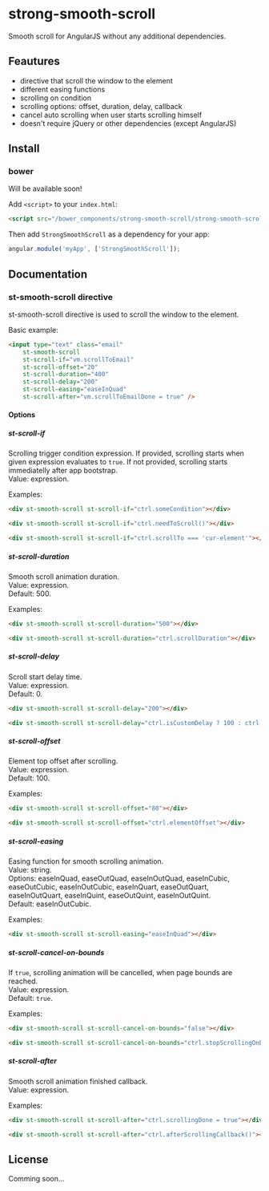 # strong-smooth-scroll

Smooth scroll for AngularJS without any additional dependencies.

## Feautures

- directive that scroll the window to the element
- different easing functions
- scrolling on condition
- scrolling options: offset, duration, delay, callback
- cancel auto scrolling when user starts scrolling himself
- doesn't require jQuery or other dependencies (except AngularJS)

## Install

### bower

Will be available soon!

Add `<script>` to your `index.html`:

```html
<script src="/bower_components/strong-smooth-scroll/strong-smooth-scroll.js"</script>
```

Then add `StrongSmoothScroll` as a dependency for your app:

```javascript
angular.module('myApp', ['StrongSmoothScroll']);
```

## Documentation

### st-smooth-scroll directive

st-smooth-scroll directive is used to scroll the window to the element.

Basic example:
```html
<input type="text" class="email"
    st-smooth-scroll
    st-scroll-if="vm.scrollToEmail"
    st-scroll-offset="20"
    st-scroll-duration="400"
    st-scroll-delay="200"
    st-scroll-easing="easeInQuad"
    st-scroll-after="vm.scrollToEmailDone = true" />
```

#### Options

##### st-scroll-if

Scrolling trigger condition expression. If provided, scrolling starts when given expression evaluates to `true`. If not provided, scrolling starts immediatelly after app bootstrap.  
Value: expression.

Examples:

```html
<div st-smooth-scroll st-scroll-if="ctrl.someCondition"></div>

<div st-smooth-scroll st-scroll-if="ctrl.needToScroll()"></div>

<div st-smooth-scroll st-scroll-if="ctrl.scrollTo === 'cur-element'"></div>
```


##### st-scroll-duration

Smooth scroll animation duration.  
Value: expression.  
Default: 500.

Examples:

```html
<div st-smooth-scroll st-scroll-duration="500"></div>

<div st-smooth-scroll st-scroll-duration="ctrl.scrollDuration"></div>
```


##### st-scroll-delay

Scroll start delay time.  
Value: expression.  
Default: 0.

```html
<div st-smooth-scroll st-scroll-delay="200"></div>

<div st-smooth-scroll st-scroll-delay="ctrl.isCustomDelay ? 100 : ctrl.getDefaultDelay()"></div>
```


##### st-scroll-offset

Element top offset after scrolling.  
Value: expression.  
Default: 100.

Examples:

```html
<div st-smooth-scroll st-scroll-offset="80"></div>

<div st-smooth-scroll st-scroll-offset="ctrl.elementOffset"></div>
```


##### st-scroll-easing

Easing function for smooth scrolling animation.  
Value: string.  
Options: easeInQuad, easeOutQuad, easeInOutQuad, easeInCubic, easeOutCubic, easeInOutCubic, easeInQuart, easeOutQuart, easeInOutQuart, easeInQuint, easeOutQuint, easeInOutQuint.  
Default: easeInOutCubic.

Examples:

```html
<div st-smooth-scroll st-scroll-easing="easeInQuad"></div>
```


##### st-scroll-cancel-on-bounds

If `true`, scrolling animation will be cancelled, when page bounds are reached.  
Value: expression.  
Default: `true`.

Examples:

```html
<div st-smooth-scroll st-scroll-cancel-on-bounds="false"></div>

<div st-smooth-scroll st-scroll-cancel-on-bounds="ctrl.stopScrollingOnBounds"></div>
```


##### st-scroll-after

Smooth scroll animation finished callback.  
Value: expression.

Examples:

```html
<div st-smooth-scroll st-scroll-after="ctrl.scrollingDone = true"></div>

<div st-smooth-scroll st-scroll-after="ctrl.afterScrollingCallback()"></div>
```


## License

Comming soon...
